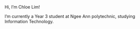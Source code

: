 Hi, I’m Chloe Lim!

I’m currently a Year 3 student at Ngee Ann polytechnic, studying Information Technology.

